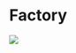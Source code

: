 <h1>Factory</h1>
<p align="center"></p>
<img src="https://img.shields.io/static/v1?label=type&message=example&color=green"/>